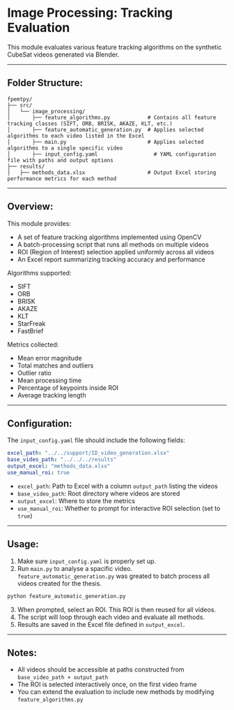 Image Processing: Tracking Evaluation
=====================================

This module evaluates various feature tracking algorithms on the synthetic CubeSat videos generated via Blender.

--------------------------------------------------------------------------------

Folder Structure:
-----------------
```
fpemtpy/
├── src/
│   └── image_processing/
│       ├── feature_algorithms.py            # Contains all feature tracking classes (SIFT, ORB, BRISK, AKAZE, KLT, etc.)
│       ├── feature_automatic_generation.py  # Applies selected algorithms to each video listed in the Excel
│       ├── main.py                          # Applies selected algorithms to a single specific video      
│       ├── input_config.yaml                  # YAML configuration file with paths and output options
├── results/
│   ├── methods_data.xlsx                    # Output Excel storing performance metrics for each method
```
--------------------------------------------------------------------------------

Overview:
---------

This module provides:
- A set of feature tracking algorithms implemented using OpenCV
- A batch-processing script that runs all methods on multiple videos
- ROI (Region of Interest) selection applied uniformly across all videos
- An Excel report summarizing tracking accuracy and performance

Algorithms supported:
- SIFT
- ORB
- BRISK
- AKAZE
- KLT
- StarFreak
- FastBrief

Metrics collected:
- Mean error magnitude
- Total matches and outliers
- Outlier ratio
- Mean processing time
- Percentage of keypoints inside ROI
- Average tracking length

--------------------------------------------------------------------------------

Configuration:
--------------

The `input_config.yaml` file should include the following fields:

```yaml
excel_path: "../../support/ID_video_generation.xlsx"
base_video_path: "../../../results"
output_excel: "methods_data.xlsx"
use_manual_roi: true
```

- `excel_path`: Path to Excel with a column `output_path` listing the videos
- `base_video_path`: Root directory where videos are stored
- `output_excel`: Where to store the metrics
- `use_manual_roi`: Whether to prompt for interactive ROI selection (set to `true`)

--------------------------------------------------------------------------------

Usage:
------

1. Make sure `input_config.yaml` is properly set up.
2. Run `main.py` to analyse a spacific video. `feature_automatic_generation.py` was greated to batch process all videos created for the thesis. 

```bash
python feature_automatic_generation.py
```

3. When prompted, select an ROI. This ROI is then reused for all videos.
4. The script will loop through each video and evaluate all methods.
5. Results are saved in the Excel file defined in `output_excel`.

--------------------------------------------------------------------------------

Notes:
------

- All videos should be accessible at paths constructed from `base_video_path + output_path`
- The ROI is selected interactively once, on the first video frame
- You can extend the evaluation to include new methods by modifying `feature_algorithms.py`

